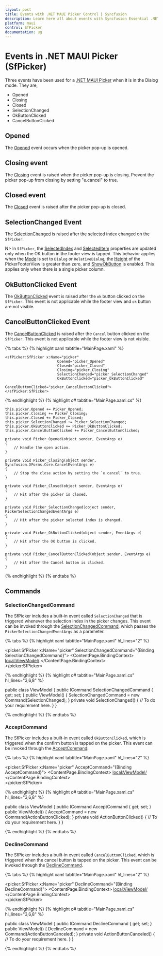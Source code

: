 ```yaml
---
layout: post
title: Events with .NET MAUI Picker Control | Syncfusion
description: Learn here all about events with Syncfusion Essential .NET MAUI Picker (SfPicker) control, it's elements and more details.
platform: maui
control: SfPicker
documentation: ug
---
```


# Events in .NET MAUI Picker (SfPicker)

Three events have been used for a [.NET MAUI Picker](https://www.syncfusion.com/maui-controls/maui-picker) when it is in the Dialog mode. They are, 

 * Opened 
 * Closing 
 * Closed
 * SelectionChanged
 * OkButtonClicked
 * CancelButtonClicked

## Opened

The [Opened](https://help.syncfusion.com/cr/maui/Syncfusion.Maui.Picker.PickerBase.html#Syncfusion_Maui_Picker_PickerBase_Opened) event occurs when the picker pop-up is opened.

## Closing event

The [Closing](https://help.syncfusion.com/cr/maui/Syncfusion.Maui.Picker.PickerBase.html#Syncfusion_Maui_Picker_PickerBase_Closing) event is raised when the picker pop-up is closing. Prevent the picker pop-up from closing by setting "e.cancel" to true.

## Closed event

The [Closed](https://help.syncfusion.com/cr/maui/Syncfusion.Maui.Picker.PickerBase.html#Syncfusion_Maui_Picker_PickerBase_Closed) event is raised after the picker pop-up is closed.

## SelectionChanged Event
The [SelectionChanged](https://help.syncfusion.com/cr/maui/Syncfusion.Maui.Picker.SfPicker.html#Syncfusion_Maui_Picker_SfPicker_SelectionChanged) is raised after the selected index changed on the `SfPicker`.

N> In `SfPicker`, the [SelectedIndex](https://help.syncfusion.com/cr/maui/Syncfusion.Maui.Picker.PickerColumn.html#Syncfusion_Maui_Picker_PickerColumn_SelectedIndex) and [SelectedItem](https://help.syncfusion.com/cr/maui/Syncfusion.Maui.Picker.PickerColumn.html#Syncfusion_Maui_Picker_PickerColumn_SelectedItem) properties are updated only when the OK button in the footer view is tapped. This behavior applies when the [Mode](https://help.syncfusion.com/cr/maui/Syncfusion.Maui.Picker.PickerBase.html#Syncfusion_Maui_Picker_PickerBase_Mode) is set to `Dialog` or `RelativeDialog`, the [Height](https://help.syncfusion.com/cr/maui/Syncfusion.Maui.Picker.PickerFooterView.html#Syncfusion_Maui_Picker_PickerFooterView_Height) of the PickerFooterView is greater than zero, and [ShowOkButton](https://help.syncfusion.com/cr/maui/Syncfusion.Maui.Picker.PickerFooterView.html#Syncfusion_Maui_Picker_PickerFooterView_ShowOkButton) is enabled. This applies only when there is a single picker column.

## OkButtonClicked Event

The [OkButtonClicked](https://help.syncfusion.com/cr/maui/Syncfusion.Maui.Picker.PickerBase.html#Syncfusion_Maui_Picker_PickerBase_OkButtonClicked) event is raised after the `ok` button clicked on the `SfPicker`. This event is not applicable while the footer view and `ok` button are not visible.

## CancelButtonClicked Event

The [CancelButtonClicked](https://help.syncfusion.com/cr/maui/Syncfusion.Maui.Picker.PickerBase.html#Syncfusion_Maui_Picker_PickerBase_CancelButtonClicked) is raised after the `Cancel` button clicked on the `SfPicker`. This event is not applicable while the footer view is not visible.

{% tabs %}
{% highlight xaml tabtitle="MainPage.xaml" %}

    <sfPicker:SfPicker x:Name="picker" 
                            Opened="picker_Opened" 
                            Closed="picker_Closed"
                            Closing="picker_Closing"
                            SelectionChanged="picker_SelectionChanged"
                            OkButtonClicked="picker_OkButtonClicked"
                            CancelButtonClicked="picker_CancelButtonClicked">
    </sfPicker:SfPicker>
    
{% endhighlight %}
{% highlight c# tabtitle="MainPage.xaml.cs" %}

    this.picker.Opened += Picker_Opened;
    this.picker.Closing += Picker_Closing;
    this.picker.Closed += Picker_Closed;
    this.picker.SelectionChanged += Picker_SelectionChanged;
    this.picker.OkButtonClicked += Picker_OkButtonClicked;
    this.picker.CancelButtonClicked += Picker_CancelButtonClicked;

    private void Picker_Opened(object sender, EventArgs e)
    {
        // Handle the open action.
    }

    private void Picker_Closing(object sender, Syncfusion.XForms.Core.CancelEventArgs e)
    {
        // Stop the close action by setting the `e.cancel` to true.
    }

    private void Picker_Closed(object sender, EventArgs e)
    {
        // Hit after the picker is closed.
    }

    private void Picker_SelectionChanged(object sender, PickerSelectionChangedEventArgs e)
    {
        // Hit after the picker selected index is changed.
    }

    private void Picker_OkButtonClicked(object sender, EventArgs e)
    {
        // Hit after the OK button is clicked.
    }

    private void Picker_CancelButtonClicked(object sender, EventArgs e)
    {
        // Hit after the Cancel button is clicked.
    }
    
{% endhighlight %}
{% endtabs %}

## Commands

### SelectionChangedCommand

The SfPicker includes a built-in event called `SelectionChanged` that is triggered whenever the selection index in the picker changes. This event can be invoked through the [SelectionChangedCommand](https://help.syncfusion.com/cr/maui/Syncfusion.Maui.Picker.SfPicker.html#Syncfusion_Maui_Picker_SfPicker_SelectionChangedCommand), which passes the `PickerSelectionChangedEventArgs` as a parameter.

{% tabs %}
{% highlight xaml tabtitle="MainPage.xaml" hl_lines="2" %}

<picker:SfPicker x:Name="picker"
                    SelectionChangedCommand="{Binding SelectionChangedCommand}">
<ContentPage.BindingContext>
    <local:ViewModel/>
</ContentPage.BindingContext>					  
</picker:SfPicker>

{% endhighlight %}
{% highlight c# tabtitle="MainPage.xaml.cs" hl_lines="3,6,8" %}

public class ViewModel
{
    public ICommand SelectionChangedCommand { get; set; }
    public ViewModel()
    {
        SelectionChangedCommand = new Command(SelectionChanged);
    }
    private void SelectionChanged()
    {
        // To do your requirement here.
    }
}

{% endhighlight %}
{% endtabs %}

### AcceptCommand

The SfPicker includes a built-in event called `OkButtonClicked`, which is triggered when the confirm button is tapped on the picker. This event can be invoked through the [AcceptCommand](https://help.syncfusion.com/cr/maui/Syncfusion.Maui.Picker.PickerBase.html#Syncfusion_Maui_Picker_PickerBase_AcceptCommand).

{% tabs %}
{% highlight xaml tabtitle="MainPage.xaml" hl_lines="2" %}

<picker:SfPicker x:Name="picker"
                    AcceptCommand="{Binding AcceptCommand}">
<ContentPage.BindingContext>
    <local:ViewModel/>
</ContentPage.BindingContext>					  
</picker:SfPicker>

{% endhighlight %}
{% highlight c# tabtitle="MainPage.xaml.cs" hl_lines="3,6,8" %}

public class ViewModel
{
    public ICommand AcceptCommand { get; set; }
    public ViewModel()
    {
        AcceptCommand = new Command(ActionButtonClicked);
    }
    private void ActionButtonClicked()
    {
        // To do your requirement here.
    }
}

{% endhighlight %}
{% endtabs %}

### DeclineCommand

The SfPicker includes a built-in event called `CancelButtonClicked`, which is triggered when the cancel button is tapped on the picker. This event can be invoked through the [DeclineCommand](https://help.syncfusion.com/cr/maui/Syncfusion.Maui.Picker.PickerBase.html#Syncfusion_Maui_Picker_PickerBase_DeclineCommand).

{% tabs %}
{% highlight xaml tabtitle="MainPage.xaml" hl_lines="2" %}

<picker:SfPicker x:Name="picker"
                    DeclineCommand="{Binding DeclineCommand}">
<ContentPage.BindingContext>
    <local:ViewModel/>
</ContentPage.BindingContext>					  
</picker:SfPicker>

{% endhighlight %}
{% highlight c# tabtitle="MainPage.xaml.cs" hl_lines="3,6,8" %}

public class ViewModel
{
    public ICommand DeclineCommand { get; set; }
    public ViewModel()
    {
        DeclineCommand = new Command(ActionButtonCanceled);
    }
    private void ActionButtonCanceled()
    {
        // To do your requirement here.
    }
}

{% endhighlight %}
{% endtabs %}